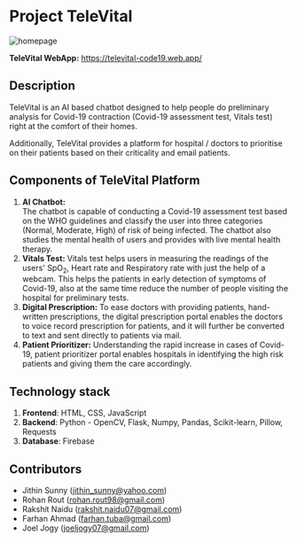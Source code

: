# Project TeleVital
![homepage](homepage.png)

**TeleVital WebApp:** https://televital-code19.web.app/
## Description
TeleVital is an AI based chatbot designed to help people do preliminary analysis for Covid-19 contraction (Covid-19 assessment test, Vitals test) right at the comfort of their homes.  

Additionally, TeleVital provides a platform for hospital / doctors to prioritise on their patients based on their criticality and email patients.

## Components of TeleVital Platform
1. **AI Chatbot:**  	
	The chatbot is capable of conducting a Covid-19 assessment test based on the WHO guidelines and classify the user into three categories (Normal, Moderate, High) of risk of being infected. 
	The chatbot also studies the mental health of users and provides with live mental health therapy. 
2. **Vitals Test:**
	Vitals test helps users in measuring the readings of the users' SpO$_2$, Heart rate and Respiratory rate with just the help of a webcam. This helps the patients in early detection of symptoms of Covid-19, also at the same time reduce the number of people visiting the hospital for preliminary tests.
3. **Digital Prescription:**
	To ease doctors with providing patients, hand-written prescriptions, the digital prescription portal enables the doctors to voice record prescription for patients, and it will further be converted to text and sent directly to patients via mail.
4. **Patient Prioritizer:** 
Understanding the rapid increase in cases of Covid-19, patient prioritizer portal enables hospitals in identifying the high risk patients and giving them the care accordingly.
	 

## Technology stack

1. **Frontend**: HTML, CSS, JavaScript
2. **Backend**: Python - OpenCV, Flask, Numpy, Pandas, Scikit-learn, Pillow, Requests
3. **Database**: Firebase


## Contributors

- Jithin Sunny (jithin_sunny@yahoo.com)
- Rohan Rout (rohan.rout98@gmail.com)
- Rakshit Naidu (rakshit.naidu07@gmail.com)
- Farhan Ahmad (farhan.tuba@gmail.com)
- Joel Jogy (joeljogy07@gmail.com)
